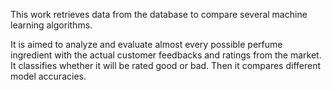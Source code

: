 This work retrieves data from the database to compare several machine learning algorithms.

It is aimed to analyze and evaluate almost every possible perfume ingredient with the actual customer feedbacks and ratings from the market. It classifies whether it will be rated good or bad. Then it compares different model accuracies.
